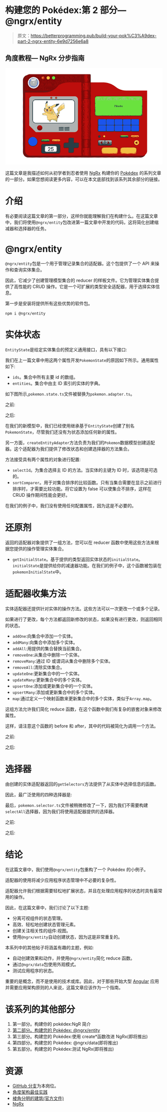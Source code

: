 # 构建您的 Pokédex:第 2 部分— @ngrx/entity

> 原文：<https://betterprogramming.pub/build-your-pok%C3%A9dex-part-2-ngrx-entity-6e9d7256e6a8>

## 角度教程— NgRx 分步指南

![](img/c1e6d1f27afb705aad46cb2b8a7b0766.png)

这篇文章是我描述如何从初学者到忍者使用 [NgRx](https://ngrx.io/) 构建你的 [Pokédex](https://www.pokemon.com/us/pokedex/) 的系列文章的一部分。如果您想阅读更多内容，可以在本文底部找到该系列其余部分的链接。

# 介绍

有必要阅读这篇文章的第一部分，这样你就能理解我们在构建什么。在这篇文章中，我们将使用`@ngrx/entity`包改进第一篇文章中开发的代码，这将简化创建缩减器和选择器的任务。

# @ngrx/entity

`@ngrx/entity`包是一个用于管理记录集合的适配器。这个包提供了一个 API 来操作和查询实体集合。

因此，它减少了创建管理模型集合的 reducer 的样板文件。它为管理实体集合提供了高性能的 CRUD 操作。它是一个可扩展的类型安全适配器，用于选择实体信息。

第一步是安装将提供所有这些优势的软件包。

```
npm i @ngrx/entity
```

# 实体状态

`EntityState`是给定实体集合的预定义通用接口，具有以下接口:

我们在上一篇文章中用这两个属性开发`PokemonState`的原因如下所示。通用属性如下:

*   `ids`。集合中所有主要 id 的数组。
*   `entities`。集合中由主 ID 索引的实体的字典。

如下图所示,`pokemon.state.ts`文件被替换为`pokemon.adapter.ts`。

之前:

之后:

在我们的新模型中，我们已经使用继承基于`EntityState`创建了别名`PokemonState`，尽管我们还没有为状态添加任何新的属性。

另一方面，`createEntityAdapter`方法负责为我们的`Pokemon`数据模型创建适配器。这个适配器为我们提供了修改状态和创建选择器的方法集合。

方法接受具有两个属性的对象进行配置:

*   `selectId`。为集合选择主 ID 的方法。当实体的主键为 ID 时，该选项是可选的。
*   `sortComparer`。用于对集合排序的比较函数。只有当集合需要在显示之前进行排序时，才需要比较功能。将它设置为 false 可以使集合不排序，这样在 CRUD 操作期间性能会更好。

在我们的例子中，我们没有使用任何配置属性，因为这是不必要的。

# 还原剂

返回的适配器对象提供了一组方法，您可以在 reducer 函数中使用这些方法来根据您提供的操作管理实体集合。

*   `getInitialState`。基于提供的类型返回实体状态的`initialState`。`initialState`是提供给你的减速器功能。在我们的例子中，这个函数被包装在`pokemonInitialState`中。

# 适配器收集方法

实体适配器还提供针对实体的操作方法。这些方法可以一次更改一个或多个记录。

如果进行了更改，每个方法都返回新修改的状态，如果没有进行更改，则返回相同的状态。

*   `addOne`:向集合中添加一个实体。
*   `addMany`:向集合中添加多个实体。
*   `addAll`:用提供的集合替换当前集合。
*   `removeOne`:从集合中删除一个实体。
*   `removeMany`:通过 ID 或谓词从集合中删除多个实体。
*   `removeAll`:清除实体集合。
*   `updateOne`:更新集合中的一个实体。
*   `updateMany`:更新集合中的多个实体。
*   `upsertOne`:添加或更新集合中的一个实体。
*   `upsertMany`:添加或更新集合中的多个实体。
*   `map`:通过定义一个映射函数来更新集合中的多个实体，类似于`Array.map`。

这组方法允许我们简化 reduce 函数，在这个函数中我们有复杂的嵌套对象来修改属性。

这样，请注意这个函数的 before 和 after，其中的代码被简化为调用一个方法。

之前:

之后:

# 选择器

由创建的实体适配器返回的`getSelectors`方法提供了从实体中选择信息的函数。

因此，最广泛使用的四种选择器是:

最后，`pokemon.selector.ts`文件被稍微修改了一下，因为我们不需要构建`selectAll`选择器，因为我们将使用适配器提供的选择器。

之前:

之后:

# 结论

在这篇文章中，我们使用`@ngrx/entity`包重构了一个 Pokédex 的小例子。

适配器的使用将减少应用程序状态管理中不必要的复杂性。

适配器允许我们根据需要轻松地扩展状态，并且在处理应用程序的状态时具有最常用的操作。

因此，在这篇文章中，我们讨论了以下主题:

*   分离可视组件的状态管理。
*   高效、轻松地创建状态管理元素。
*   创建关注相关性的组件:视图。
*   使用`@ngrx/entity`自动创建状态，因为这是非常重复的。

本系列中的其他帖子将涵盖有趣的主题，例如:

*   自动创建效果和动作，并使用`@ngrx/entity`简化 reduce 函数。
*   通过`@ngrx/data`包使用外观模式。
*   测试应用程序的状态。

重要的是概念，而不是使用的技术或库。因此，对于那些开始大型 [Angular](https://angular.io/) 应用并需要应用架构原则的人来说，这篇文章应该作为一个指南。

# 该系列的其他部分

1.  第一部分。构建你的 pokédex:NgR 简介
2.  [第二部分。构建您的 Pokédex: @ngrx/entity](https://medium.com/better-programming/build-your-pok%C3%A9dex-part-2-ngrx-entity-da176edffdfb)
3.  第三部分。构建您的 Pokédex:使用 create*函数改进 NgRx(即将推出)
4.  第四部分。构建您的 Pokédex: @ngrx/data(即将推出)
5.  第五部分。构建您的 Pokédex:测试 NgRx(即将推出)

# 资源

*   [GitHub 分支](https://github.com/Caballerog/ngrx-pokedex/tree/ngrx-part2)为本岗位。
*   [角度架构最佳实践](https://angular-academy.com/angular-architecture-best-practices/)
*   [棱角分明的建筑(官方文件)](https://angular.io/guide/architecture)
*   [NgRx](https://ngrx.io/)